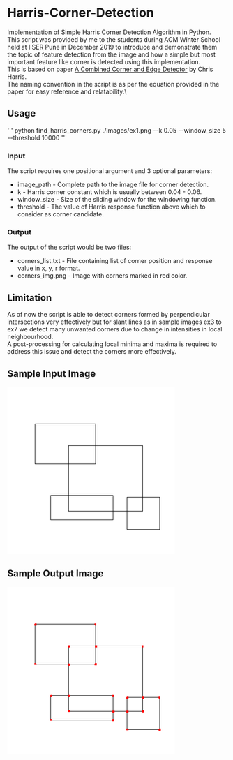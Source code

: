 # Harris-Corner-Detection
Implementation of Simple Harris Corner Detection Algorithm in Python.\
This script was provided by me to the students during ACM Winter School held at IISER Pune in December 2019 to introduce and demonstrate them the topic of feature detection from the image and how a simple but most important feature like corner is detected using this implementation.\
This is based on paper [A Combined Corner and Edge Detector](http://www.bmva.org/bmvc/1988/avc-88-023.pdf) by Chris Harris.\
The naming convention in the script is as per the equation provided in the paper for easy reference and relatability.\

## Usage
''' python find_harris_corners.py ./images/ex1.png --k 0.05 --window_size 5 --threshold 10000 '''

### Input
The script requires one positional argument and 3 optional parameters:
* image_path - Complete path to the image file for corner detection.
* k - Harris corner constant which is usually between 0.04 - 0.06.
* window_size - Size of the sliding window for the windowing function.
* threshold - The value of Harris response function above which to consider as corner candidate.

### Output
The output of the script would be two files:
* corners_list.txt - File containing list of corner position and response value in x, y, r format.
* corners_img.png - Image with corners marked in red color.

## Limitation
As of now the script is able to detect corners formed by perpendicular intersections very effectively but for slant lines as in sample images ex3 to ex7 we detect many unwanted corners due to change in intensities in local neighbourhood.\
A post-processing for calculating local minima and maxima is required to address this issue and detect the corners more effectively.

## Sample Input Image
![Sample Input Image](/images/ex1.png)

## Sample Output Image
![Sample Output Image](/images/output_ex1.png)
